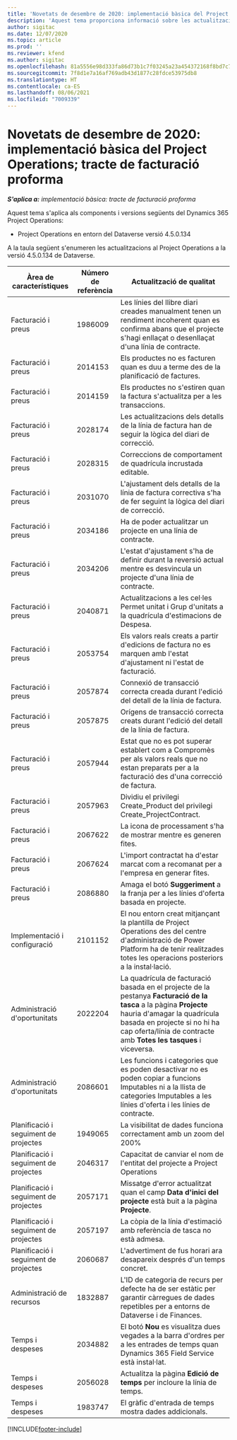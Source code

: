 ```yaml
---
title: 'Novetats de desembre de 2020: implementació bàsica del Project Operations; tracte de facturació proforma'
description: 'Aquest tema proporciona informació sobre les actualitzacions de qualitat disponibles en el llançament de desembre de 2020 de la implementació bàsica del Project Operations: tracte de facturació proforma.'
author: sigitac
ms.date: 12/07/2020
ms.topic: article
ms.prod: ''
ms.reviewer: kfend
ms.author: sigitac
ms.openlocfilehash: 81a5556e98d333fa86d73b1c7f03245a23a454372168f8bd7c79fc4425387734
ms.sourcegitcommit: 7f8d1e7a16af769adb43d1877c28fdce53975db8
ms.translationtype: HT
ms.contentlocale: ca-ES
ms.lasthandoff: 08/06/2021
ms.locfileid: "7009339"
---
```

# <a name="whats-new-december-2020---project-operations-lite-deployment---deal-to-proforma-invoicing"></a>Novetats de desembre de 2020: implementació bàsica del Project Operations; tracte de facturació proforma

_**S'aplica a:** implementació bàsica: tracte de facturació proforma_

Aquest tema s'aplica als components i versions següents del Dynamics 365 Project Operations:

  - Project Operations en entorn del Dataverse versió 4.5.0.134 

A la taula següent s'enumeren les actualitzacions al Project Operations a la versió 4.5.0.134 de Dataverse.

| **Àrea de característiques** | **Número de referència** | **Actualització de qualitat** |
| --- | --- | --- |
| Facturació i preus | 1986009 | Les línies del llibre diari creades manualment tenen un rendiment incoherent quan es confirma abans que el projecte s'hagi enllaçat o desenllaçat d'una línia de contracte. |
| Facturació i preus | 2014153 | Els productes no es facturen quan es duu a terme des de la planificació de factures. |
| Facturació i preus | 2014159 | Els productes no s'estiren quan la factura s'actualitza per a les transaccions. |
| Facturació i preus | 2028174 | Les actualitzacions dels detalls de la línia de factura han de seguir la lògica del diari de correcció. |
| Facturació i preus | 2028315 | Correccions de comportament de quadrícula incrustada editable. |
| Facturació i preus | 2031070 | L'ajustament dels detalls de la línia de factura correctiva s'ha de fer seguint la lògica del diari de correcció. |
| Facturació i preus | 2034186 | Ha de poder actualitzar un projecte en una línia de contracte. |
| Facturació i preus | 2034206 | L'estat d'ajustament s'ha de definir durant la reversió actual mentre es desvincula un projecte d'una línia de contracte. |
| Facturació i preus | 2040871 | Actualitzacions a les cel·les Permet unitat i Grup d'unitats a la quadrícula d'estimacions de Despesa. |
| Facturació i preus | 2053754 | Els valors reals creats a partir d'edicions de factura no es marquen amb l'estat d'ajustament ni l'estat de facturació. |
| Facturació i preus | 2057874 | Connexió de transacció correcta creada durant l'edició del detall de la línia de factura. |
| Facturació i preus | 2057875 | Orígens de transacció correcta creats durant l'edició del detall de la línia de factura. |
| Facturació i preus | 2057944 | Estat que no es pot superar establert com a Compromès per als valors reals que no estan preparats per a la facturació des d'una correcció de factura. |
| Facturació i preus | 2057963 | Dividiu el privilegi Create\_Product del privilegi Create\_ProjectContract. |
| Facturació i preus | 2067622 | La icona de processament s'ha de mostrar mentre es generen fites. |
| Facturació i preus | 2067624 | L'import contractat ha d'estar marcat com a recomanat per a l'empresa en generar fites. |
| Facturació i preus | 2086880 | Amaga el botó **Suggeriment** a la franja per a les línies d'oferta basada en projecte. |
| Implementació i configuració | 2101152 | El nou entorn creat mitjançant la plantilla de Project Operations des del centre d'administració de Power Platform ha de tenir realitzades totes les operacions posteriors a la instal·lació. |
|   Administració d'oportunitats | 2022204 | La quadrícula de facturació basada en el projecte de la pestanya **Facturació de la tasca** a la pàgina **Projecte** hauria d'amagar la quadrícula basada en projecte si no hi ha cap oferta/línia de contracte amb **Totes les tasques** i viceversa. |
|   Administració d'oportunitats | 2086601 | Les funcions i categories que es poden desactivar no es poden copiar a funcions Imputables ni a la llista de categories Imputables a les línies d'oferta i les línies de contracte. |
| Planificació i seguiment de projectes | 1949065 | La visibilitat de dades funciona correctament amb un zoom del 200% |
| Planificació i seguiment de projectes | 2046317 | Capacitat de canviar el nom de l'entitat del projecte a Project Operations |
| Planificació i seguiment de projectes | 2057171 | Missatge d'error actualitzat quan el camp **Data d'inici del projecte** està buit a la pàgina **Projecte**. |
| Planificació i seguiment de projectes | 2057197 | La còpia de la línia d'estimació amb referència de tasca no està admesa. |
| Planificació i seguiment de projectes | 2060687 | L'advertiment de fus horari ara desapareix després d'un temps concret. |
| Administració de recursos | 1832887 | L'ID de categoria de recurs per defecte ha de ser estàtic per garantir càrregues de dades repetibles per a entorns de Dataverse i de Finances. |
| Temps i despeses | 2034882 | El botó **Nou** es visualitza dues vegades a la barra d'ordres per a les entrades de temps quan Dynamics 365 Field Service està instal·lat. |
| Temps i despeses | 2056028 | Actualitza la pàgina **Edició de temps** per incloure la línia de temps. |
| Temps i despeses | 1983747 | El gràfic d'entrada de temps mostra dades addicionals. |


[!INCLUDE[footer-include](../../includes/footer-banner.md)]